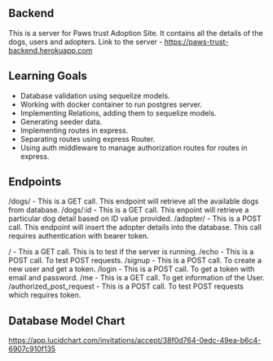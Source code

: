 ## Backend

This is a server for Paws trust Adoption Site. It contains all the details of the dogs, users and adopters.
Link to the server - https://paws-trust-backend.herokuapp.com

## Learning Goals

- Database validation using sequelize models.
- Working with docker container to run postgres server.
- Implementing Relations, adding them to sequelize models.
- Generating seeder data.
- Implementing routes in express.
- Separating routes using express Router.
- Using auth middleware to manage authorization routes for routes in express.

## Endpoints

/dogs/ - This is a GET call. This endpoint will retrieve all the available dogs from database.
/dogs/:id - This is a GET call. This enpoint will retrieve a particular dog detail based on ID value provided.
/adopter/ - This is a POST call. This endpoint will insert the adopter details into the database. This call requires authentication with bearer token.

/ - This a GET call. This is to test if the server is running.
/echo - This is a POST call. To test POST requests.
/signup - This is a POST call. To create a new user and get a token.
/login - This is a POST call. To get a token with email and password.
/me - This is a GET call. To get information of the User.
/authorized_post_request - This is a POST call. To test POST requests which requires token.

## Database Model Chart

https://app.lucidchart.com/invitations/accept/38f0d764-0edc-49ea-b6c4-6907c910f135
